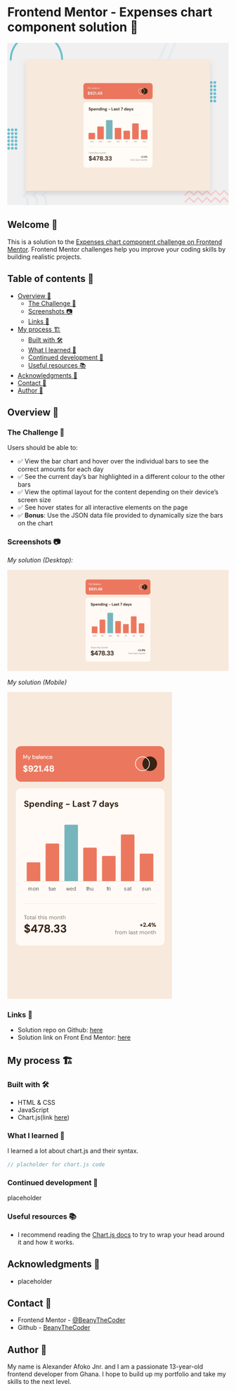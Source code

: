 # Frontend Mentor - Expenses chart component solution 🚀

![preview](./design/desktop-preview.jpg)

## Welcome 👋

This is a solution to the [Expenses chart component challenge on Frontend Mentor](https://www.frontendmentor.io/challenges/expenses-chart-component-e7yJBUdjwt). Frontend Mentor challenges help you improve your coding skills by building realistic projects.

## Table of contents 📑

- [Overview 🌟](#overview-🌟)
  - [The Challenge 🧪](#the-challenge-🧪)
  - [Screenshots 📷](#screenshots-📷)
  - [Links 🔗](#links-🔗)
- [My process 🏗️](#my-process-🏗️)
  - [Built with 🛠️](#built-with-🛠️)
  - [What I learned 🧠](#what-i-learned-🧠)
  - [Continued development 🚀](#continued-development-🚀)
  - [Useful resources 📚](#useful-resources-📚)
- [Acknowledgments 🙏](#acknowledgments-🙏)
- [Contact 📧](#contact-📧)
- [Author 👤](#author-👤)

## Overview 🌟

### The Challenge 🧪

Users should be able to:

- ✅ View the bar chart and hover over the individual bars to see the correct amounts for each day
- ✅ See the current day’s bar highlighted in a different colour to the other bars
- ✅ View the optimal layout for the content depending on their device’s screen size
- ✅ See hover states for all interactive elements on the page
- ✅ **Bonus**: Use the JSON data file provided to dynamically size the bars on the chart

### Screenshots 📷

_My solution (Desktop):_

![image of desktop solution](./readme-images/desktop.png)

_My solution (Mobile)_

![image of mobile solution](./readme-images/mobile.png)

### Links 🔗

- Solution repo on Github: [here](https://github.com/BeanyTheCoder/expenses-chart-component-main)
- Solution link on Front End Mentor: [here](https://www.frontendmentor.io/solutions/expenses-chart-component-MUHwPg-Ib7)

## My process 🏗️

### Built with 🛠️

- HTML & CSS
- JavaScript
- Chart.js(link [here](https://www.chartjs.org/))

### What I learned 🧠

I learned a lot about chart.js and their syntax.

```js
// placholder for chart.js code
```

### Continued development 🚀

placeholder

### Useful resources 📚

- I recommend reading the [Chart.js docs](https://www.chartjs.org/docs/latest/) to try to wrap your head around it and how it works.

## Acknowledgments 🙏

- placeholder

## Contact 📧

- Frontend Mentor - [@BeanyTheCoder](https://www.frontendmentor.io/profile/BeanyTheCoder)
- Github - [BeanyTheCoder](https://github.com/BeanyTheCoder)

## Author 👤

My name is Alexander Afoko Jnr. and I am a passionate 13-year-old frontend developer from Ghana.
I hope to build up my portfolio and take my skills to the next level.

